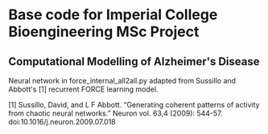 # Base code for Imperial College Bioengineering MSc Project
## Computational Modelling of Alzheimer's Disease

Neural network in force_internal_all2all.py adapted from Sussillo and Abbott's [1] recurrent FORCE learning model. 

[1] Sussillo, David, and L F Abbott. “Generating coherent patterns of activity from chaotic neural networks.” Neuron vol. 63,4 (2009): 544-57. doi:10.1016/j.neuron.2009.07.018
